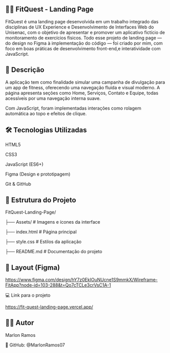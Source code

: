 ## 🏋️‍♂️ FitQuest - Landing Page

FitQuest é uma landing page desenvolvida em um trabalho integrado das disciplinas de UX Experience e Desenvolvimento de Interfaces Web do Unisenac,  com o objetivo de apresentar e promover um aplicativo fictício de monitoramento de exercícios físicos. Todo esse projeto de landing page — do design no Figma à implementação do código — foi criado por mim, com foco em boas práticas de desenvolvimento front-end,e interatividade com JavaScript.

## 📌 Descrição

A aplicação tem como finalidade simular uma campanha de divulgação para um app de fitness, oferecendo uma navegação fluida e visual moderno. A página apresenta seções como Home, Serviços, Contato e Equipe, todas acessíveis por uma navegação interna suave.

Com JavaScript, foram implementadas interações como rolagem automática ao topo e efeitos de clique.

## 🛠️ Tecnologias Utilizadas

HTML5

CSS3

JavaScript (ES6+)

Figma (Design e prototipagem)

Git & GitHub

## 📁 Estrutura do Projeto

FitQuest-Landing-Page/

├── Assets/            # Imagens e ícones da interface

├── index.html         # Página principal

├── style.css          # Estilos da aplicação

├── README.md          # Documentação do projeto

## 🎨 Layout (Figma)

https://www.figma.com/design/hY7z0EkIOuNUcne1S9mmkX/Wireframe-FitApp?node-id=103-288&t=Qo7cTCLe3crVsC1A-1

💻 Link para o projeto

https://fit-quest-landing-page.vercel.app/



## 👨‍💻 Autor
Marlon Ramos

🔗 GitHub: @MarlonRamos07

